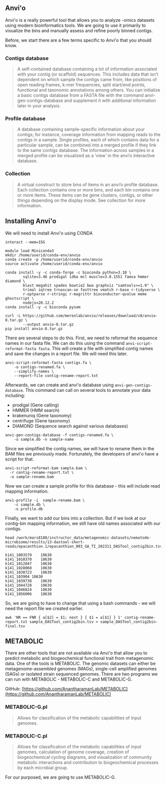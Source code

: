 
##  Anvi'o

Anvi'o is a really powerful tool that allows you to analyze -omics datasets using modern bioinformatics tools. We are going to use it primarily to visualize the bins and manually assess and refine poorly binned contigs.

Before, we start there are a few terms specific to Anvi'o that you should know. 

### Contigs database

> A self-contained database containing a lot of information associated with your contig (or scaffold) sequences. This includes data that isn’t dependent on which sample the contigs came from, like positions of open reading frames, k-mer frequencies, split start/end points, functional and taxonomic annotations among others. You can initialize a basic contigs database from a FASTA file with the command anvi-gen-contigs-database and supplement it with additional information later in your analysis.

### Profile database

> A database containing sample-specific information about your contigs; for instance, coverage information from mapping reads to the contigs in a sample. Single profiles, each of which contains data for a particular sample, can be combined into a merged profile if they link to the same contigs database. The information across samples in a merged profile can be visualized as a ‘view’ in the anvi’o interactive database.

### Collection

> A virtual construct to store bins of items in an anvi’o profile database. Each collection contains one or more bins, and each bin contains one or more items. These items can be gene clusters, contigs, or other things depending on the display mode. See collection for more information.

## Installing Anvi'o

We will need to install Anvi'o using CONDA

```
interact --mem=15G

module load Miniconda3
mkdir /home/userid/conda-env/anvio
conda create -p /home/userid/conda-env/anvio
source activate /home/userid/conda-env/anvio

conda install -y -c conda-forge -c bioconda python=3.10 \
        sqlite=3.46 prodigal idba mcl muscle=3.8.1551 famsa hmmer diamond \
        blast megahit spades bowtie2 bwa graphviz "samtools>=1.9" \
        trimal iqtree trnascan-se fasttree vmatch r-base r-tidyverse \
        r-optparse r-stringi r-magrittr bioconductor-qvalue meme ghostscript \
        nodejs=20.12.2
conda install -y -c bioconda pysam

curl -L https://github.com/merenlab/anvio/releases/download/v8/anvio-8.tar.gz \
        --output anvio-8.tar.gz
pip install anvio-8.tar.gz
```

There are several steps to do this. First, we need to reformat the sequence names in our fasta file. We can do this using the command `anvi-script-reformat-fasta fasta`. This will create a file with simplified contig names and save the changes in a report file. We will need this later. 

```
anvi-script-reformat-fasta contigs.fa \
	-o contigs-renamed.fa \
	--simplify-names \
	--report-file contig-rename-report.txt
```

Afterwards, we can create and anvi'o database using `anvi-gen-contigs-database`. This command can call on several tools to annotate your data including: 

* prodigal (Gene calling)
* HMMER (HMM search)
* krakenuniq (Gene taxonomy)
* centrifuge (Gene taxonomy)
* DIAMOND (Sequence search against various databases)

```
anvi-gen-contigs-database -f contigs-renamed.fa \
	-o sample.db -n sample-name 
```

Since we simplified the contig names, we will have to rename them in the BAM files we previously made. Fortunately, the developers of anvi'o have a script for that.

```
anvi-script-reformat-bam sample.bam \
  -r contig-rename-report.txt \
  -o sample-rename.bam
```

Now we can create a sample profile for this database - this will include read mapping information. 

```
anvi-profile -i  sample-rename.bam \
	-c sample.db \
	-o profile.db
```

Finally, we want to add our bins into a collection. But if we look at our contig-bin mapping information, we still have old names associated with our contigs. 

```
head /work/mars8180/instructor_data/metagenomic-datasets/nematode-microbiome/results/13-dastool-short-reads/epacanthion.1/epacanthion_003_GA_TI_202311_DASTool_contig2bin.tsv
```

```
k141_1003579	10630
k141_1010370	10630
k141_1012047	10630
k141_1028068	10630
k141_1038723	10630
k141_103904	10630
k141_1039738	10630
k141_1044728	10630
k141_1046824	10630
k141_1056006	10630
```

So, we are going to have to change that using a bash commands - we will need the report file we created earlier. 

```
awk 'NR == FNR { a[$2] = $1; next } { $1 = a[$1] } 1' contig-rename-report.txt sample_DASTool_contig2bin.tsv > sample_DASTool_contig2bin-final.tsv
```

## METABOLIC

There are other tools that are not available via Anvi'o that allow you to predict metabolic and biogeochemical functional trait from metagenomic data. One of the tools is METABOLIC. The genomic datasets can either be metagenome-assembled genomes (MAGs), single-cell amplified genomes (SAGs) or isolated strain sequenced genomes. There are two programs we can run with METABOLIC - METABOLIC-C and METABOLIC-G. 

GitHub: [https://github.com/AnantharamanLab/METABOLIC](https://github.com/AnantharamanLab/METABOLIC)

### METABOLIC-G.pl	
> Allows for classification of the metabolic capabilities of input genomes.

### METABOLIC-C.pl	
> Allows for classification of the metabolic capabilities of input genomes,
> calculation of genome coverage, creation of biogeochemical cycling diagrams,
> and visualization of community metabolic interactions and contribution to biogeochemical processes by each microbial group.

For our purposed, we are going to use METABOLIC-G.  
